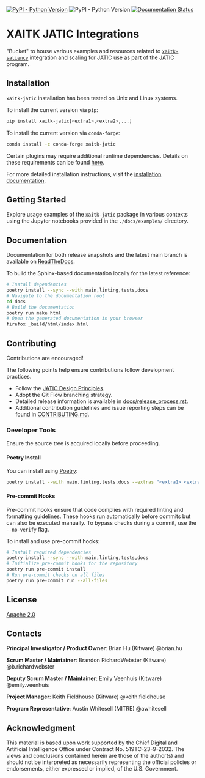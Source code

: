 <!-- :auto badges: -->
[![PyPI - Python Version](https://img.shields.io/pypi/v/xaitk-jatic)](https://pypi.org/project/xaitk-jatic/)
![PyPI - Python Version](https://img.shields.io/pypi/pyversions/xaitk-jatic)
[![Documentation Status](https://readthedocs.org/projects/xaitk-jatic/badge/?version=latest)](https://xaitk-jatic.readthedocs.io/en/latest/?badge=latest)
<!-- :auto badges: -->

# XAITK JATIC Integrations

"Bucket" to house various examples and resources related to
[`xaitk-saliency`](https://github.com/xaitk/xaitk-saliency)
integration and scaling for JATIC use as part of the JATIC program.

<!-- :auto installation: -->
## Installation
`xaitk-jatic` installation has been tested on Unix and Linux systems.

To install the current version via `pip`:
```bash
pip install xaitk-jatic[<extra1>,<extra2>,...]
```

To install the current version via `conda-forge`:
```bash
conda install -c conda-forge xaitk-jatic
```

Certain plugins may require additional runtime dependencies. Details on these requirements can be found [here](https://xaitk-jatic.readthedocs.io/en/latest/implementations.html).

For more detailed installation instructions, visit the [installation documentation](https://xaitk-jatic.readthedocs.io/en/latest/installation.html).
<!-- :auto installation: -->

<!-- :auto getting-started: -->
## Getting Started
Explore usage examples of the `xaitk-jatic` package in various contexts using the Jupyter notebooks provided in the `./docs/examples/` directory.
<!-- :auto getting-started: -->

<!-- :auto documentation: -->
## Documentation
Documentation for both release snapshots and the latest main branch is available on [ReadTheDocs](https://xaitk-jatic.readthedocs.io/en/latest/).

To build the Sphinx-based documentation locally for the latest reference:
```bash
# Install dependencies
poetry install --sync --with main,linting,tests,docs
# Navigate to the documentation root
cd docs
# Build the documentation
poetry run make html
# Open the generated documentation in your browser
firefox _build/html/index.html
```
<!-- :auto documentation: -->

<!-- :auto contributing: -->
## Contributing
Contributions are encouraged!

The following points help ensure contributions follow development practices.

- Follow the [JATIC Design Principles](https://cdao.pages.jatic.net/public/program/design-principles/).
- Adopt the Git Flow branching strategy.
- Detailed release information is available in [docs/release_process.rst](./docs/release_process.rst).
- Additional contribution guidelines and issue reporting steps can be found in [CONTRIBUTING.md](./CONTRIBUTING.md).
<!-- :auto contributing: -->

<!-- :auto developer-tools: -->
### Developer Tools

Ensure the source tree is acquired locally before proceeding.

#### Poetry Install

You can install using [Poetry](https://python-poetry.org/):
```bash
poetry install --with main,linting,tests,docs --extras "<extra1> <extra2> ..."
```

#### Pre-commit Hooks
Pre-commit hooks ensure that code complies with required linting and formatting guidelines. These hooks run automatically before commits but can also be executed manually. To bypass checks during a commit, use the `--no-verify` flag.

To install and use pre-commit hooks:
```bash
# Install required dependencies
poetry install --sync --with main,linting,tests,docs
# Initialize pre-commit hooks for the repository
poetry run pre-commit install
# Run pre-commit checks on all files
poetry run pre-commit run --all-files
```
<!-- :auto developer-tools: -->

<!-- :auto license: -->
## License
[Apache 2.0](./LICENSE)
<!-- :auto license: -->

<!-- :auto contacts: -->
## Contacts

**Principal Investigator / Product Owner**: Brian Hu (Kitware) @brian.hu

**Scrum Master / Maintainer**: Brandon RichardWebster (Kitware) @b.richardwebster

**Deputy Scrum Master / Maintainer**: Emily Veenhuis (Kitware) @emily.veenhuis

**Project Manager**: Keith Fieldhouse (Kitware) @keith.fieldhouse

**Program Representative**: Austin Whitesell (MITRE) @awhitesell
<!-- :auto contacts: -->

<!-- :auto acknowledgment: -->
Acknowledgment
--------------

This material is based upon work supported by the Chief Digital and Artificial Intelligence Office under Contract No.
519TC-23-9-2032. The views and conclusions contained herein are those of the author(s) and should not be interpreted as
necessarily representing the official policies or endorsements, either expressed or implied, of the U.S. Government.
<!-- :auto acknowledgment: -->
